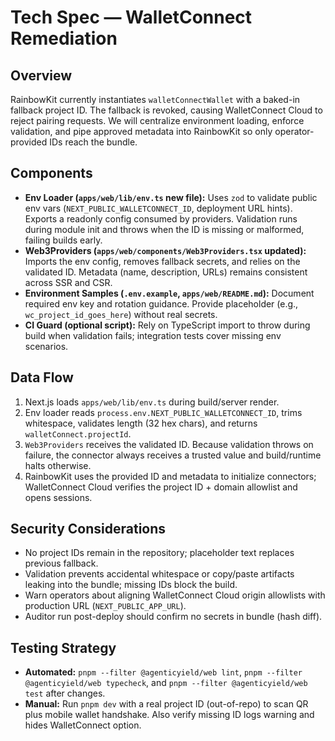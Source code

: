 # Tech Spec — WalletConnect Remediation

## Overview

RainbowKit currently instantiates `walletConnectWallet` with a baked-in fallback project ID. The fallback is revoked, causing WalletConnect Cloud to reject pairing requests. We will centralize environment loading, enforce validation, and pipe approved metadata into RainbowKit so only operator-provided IDs reach the bundle.

## Components

- **Env Loader (`apps/web/lib/env.ts` new file):** Uses `zod` to validate public env vars (`NEXT_PUBLIC_WALLETCONNECT_ID`, deployment URL hints). Exports a readonly config consumed by providers. Validation runs during module init and throws when the ID is missing or malformed, failing builds early.
- **Web3Providers (`apps/web/components/Web3Providers.tsx` updated):** Imports the env config, removes fallback secrets, and relies on the validated ID. Metadata (name, description, URLs) remains consistent across SSR and CSR.
- **Environment Samples (`.env.example`, `apps/web/README.md`):** Document required env key and rotation guidance. Provide placeholder (e.g., `wc_project_id_goes_here`) without real secrets.
- **CI Guard (optional script):** Rely on TypeScript import to throw during build when validation fails; integration tests cover missing env scenarios.

## Data Flow

1. Next.js loads `apps/web/lib/env.ts` during build/server render.
2. Env loader reads `process.env.NEXT_PUBLIC_WALLETCONNECT_ID`, trims whitespace, validates length (32 hex chars), and returns `walletConnect.projectId`.
3. `Web3Providers` receives the validated ID. Because validation throws on failure, the connector always receives a trusted value and build/runtime halts otherwise.
4. RainbowKit uses the provided ID and metadata to initialize connectors; WalletConnect Cloud verifies the project ID + domain allowlist and opens sessions.

## Security Considerations

- No project IDs remain in the repository; placeholder text replaces previous fallback.
- Validation prevents accidental whitespace or copy/paste artifacts leaking into the bundle; missing IDs block the build.
- Warn operators about aligning WalletConnect Cloud origin allowlists with production URL (`NEXT_PUBLIC_APP_URL`).
- Auditor run post-deploy should confirm no secrets in bundle (hash diff).

## Testing Strategy

- **Automated:** `pnpm --filter @agenticyield/web lint`, `pnpm --filter @agenticyield/web typecheck`, and `pnpm --filter @agenticyield/web test` after changes.
- **Manual:** Run `pnpm dev` with a real project ID (out-of-repo) to scan QR plus mobile wallet handshake. Also verify missing ID logs warning and hides WalletConnect option.
